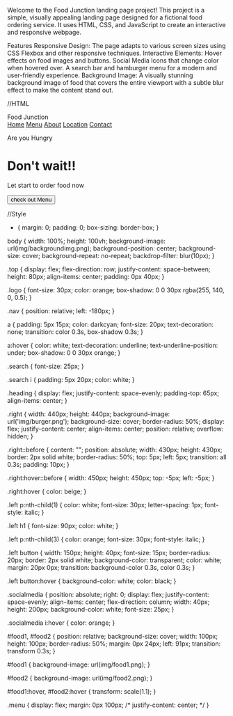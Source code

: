 Welcome to the Food Junction landing page project! This project is a simple, visually appealing landing page designed for a fictional food ordering service. It uses HTML, CSS, and JavaScript to create an interactive and responsive webpage.

Features
Responsive Design: The page adapts to various screen sizes using CSS Flexbox and other responsive techniques.
Interactive Elements:
Hover effects on food images and buttons.
Social Media Icons that change color when hovered over.
A search bar and hamburger menu for a modern and user-friendly experience.
Background Image: A visually stunning background image of food that covers the entire viewport with a subtle blur effect to make the content stand out.

//HTML
<!DOCTYPE html>
<html lang="en">
<head>
    <meta charset="UTF-8">
    <meta name="viewport" content="width=device-width, initial-scale=1.0">
    <title>Landing Page</title>
    <link rel="stylesheet" href="https://cdnjs.cloudflare.com/ajax/libs/font-awesome/6.7.2/css/all.min.css" integrity="sha512-Evv84Mr4kqVGRNSgIGL/F/aIDqQb7xQ2vcrdIwxfjThSH8CSR7PBEakCr51Ck+w+/U6swU2Im1vVX0SVk9ABhg==" crossorigin="anonymous" referrerpolicy="no-referrer" />
    <link rel="stylesheet" href="style.css">
</head>


<body>
   <div class="top">
    <div class="logo">Food Junction</div>
   <div class="nav">
  <a href="">Home</a>
  <a href="">Menu</a>
  <a href="">About</a>
  <a href="">Location</a>
  <a href="">Contact</a>
   </div>
   <div class="search">
    <i class="fa-solid fa-magnifying-glass"></i>
    <i class="fa-solid fa-bars"></i>
   </div>
   </div>
   <div class="heading">
    <div class="left">
        <p>Are you Hungry</p>
        <h1>Don't wait!!</h1>
        <p>Let start to order food now</p>
        <button>check out Menu</button>
    </div>
   

   <div class="right" id="food"></div>
   <div class="socialmedia ">
    <i class="fa-brands fa-facebook"></i>
    <i class="fa-brands fa-twitter"></i>
    <i class="fa-brands fa-instagram"></i>
    <i class="fa-brands fa-whatsapp"></i>
   </div>

</div>

<div class="bottom">
    <div class="menu">
        <div id="food1"></div>
        <div id="food2"></div>
    </div>
</div>
<script src="food.js"></script>
</body>
</html>

//Style
* {
    margin: 0;
    padding: 0;
    box-sizing: border-box;
}

body {
    width: 100%;
    height: 100vh;
    background-image: url(img/backgroundimg.png);
    background-position: center;
    background-size: cover;
    background-repeat: no-repeat;
    backdrop-filter: blur(10px);
}

.top {
    display: flex;
    flex-direction: row;
    justify-content: space-between;
    height: 80px;
    align-items: center;
    padding: 0px 40px;
}

.logo {
    font-size: 30px;
    color: orange;
    box-shadow: 0 0 30px rgba(255, 140, 0, 0.5);
}

.nav {
    position: relative;
    left: -180px;
}

a {
    padding: 5px 15px;
    color: darkcyan;
    font-size: 20px;
    text-decoration: none;
    transition: color 0.3s, box-shadow 0.3s;
}

a:hover {
    color: white;
    text-decoration: underline;
    text-underline-position: under;
    box-shadow: 0 0 30px orange;
}

.search {
    font-size: 25px;
}

.search i {
    padding: 5px 20px;
    color: white;
}

.heading {
    display: flex;
    justify-content: space-evenly;
    padding-top: 65px;
    align-items: center;
}

.right {
    width: 440px;
    height: 440px;
    background-image: url('img/burger.png');
    background-size: cover;
    border-radius: 50%;
    display: flex;
    justify-content: center;
    align-items: center;
    position: relative;
    overflow: hidden;
}

.right::before {
    content: "";
    position: absolute;
    width: 430px;
    height: 430px;
    border: 2px solid white;
    border-radius: 50%;
    top: 5px;
    left: 5px;
    transition: all 0.3s;
    padding: 10px;
}

.right:hover::before {
    width: 450px;
    height: 450px;
    top: -5px;
    left: -5px;
}

 .right:hover {
    color: beige;
} 

.left p:nth-child(1) {
    color: white;
    font-size: 30px;
    letter-spacing: 1px;
    font-style: italic;
}

.left h1 {
    font-size: 90px;
    color: white;
}

.left p:nth-child(3) {
    color: orange;
    font-size: 30px;
    font-style: italic;
}

.left button {
    width: 150px;
    height: 40px;
    font-size: 15px;
    border-radius: 20px;
    border: 2px solid white;
    background-color: transparent;
    color: white;
    margin: 20px 0px;
    transition: background-color 0.3s, color 0.3s;
}

.left button:hover {
    background-color: white;
    color: black;
}

.socialmedia {
    position: absolute;
    right: 0;
    display: flex;
    justify-content: space-evenly;
    align-items: center;
    flex-direction: column;
    width: 40px;
    height: 200px;
    background-color: white;
    font-size: 25px;
}

.socialmedia i:hover {
    color: orange;
}

#food1,
#food2 {
    position: relative;
    background-size: cover;
    width: 100px;
    height: 100px;
    border-radius: 50%;
    margin: 0px 24px;
    left: 91px;
    transition: transform 0.3s;
}

#food1 {
    background-image: url(img/food1.png);
}

#food2 {
    background-image: url(img/food2.png);
}

#food1:hover,
#food2:hover {
    transform: scale(1.1);
}

.menu {
    display: flex;
    margin: 0px 100px;
    /* justify-content: center; */
}
